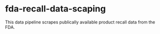 # fda-recall-data-scaping
This data pipeline scrapes publically available product recall data from the FDA.